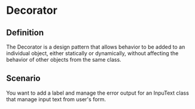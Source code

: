 Decorator
=========

Definition
----------
The Decorator is a design pattern that allows behavior to be added to an individual object, either statically or dynamically, without affecting the behavior of other objects from the same class.


Scenario
--------

You want to add a label and manage the error output for an InpuText class that manage input text from user's form.

